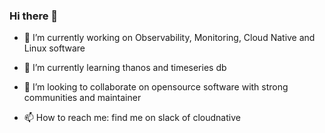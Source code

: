### Hi there 👋



- 🔭 I’m currently working on Observability, Monitoring, Cloud Native and Linux software
- 🌱 I’m currently learning thanos and timeseries db
- 👯 I’m looking to collaborate on opensource software with strong communities and maintainer

- 📫 How to reach me: find me on slack of cloudnative
